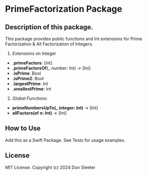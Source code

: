 #  PrimeFactorization Package

## Description of this package.
This package provides public functions and Int extensions for Prime Factorization & All Factorization of Integers.

1. *Extensions* on Integer
  -  **.primeFactors**: [Int]
  -  **.primeFactorsOf**(_ number: Int) -> [Int]
  -  **.isPrime**: Bool
  -  **.isPrime2**: Bool
  -  **.largestPrime**: Int
  -  **.smallestPrime**: Int

2. *Global Functions:*
  -  **primeNumbersUpTo(_ integer: Int)** -> [Int]
  -  **allFactors(of n: Int)** -> [Int]
 
## How to Use
Add this as a Swift Package. See Tests for usage examples.

## License
MIT License.  Copyright (c) 2024 Don Sleeter

